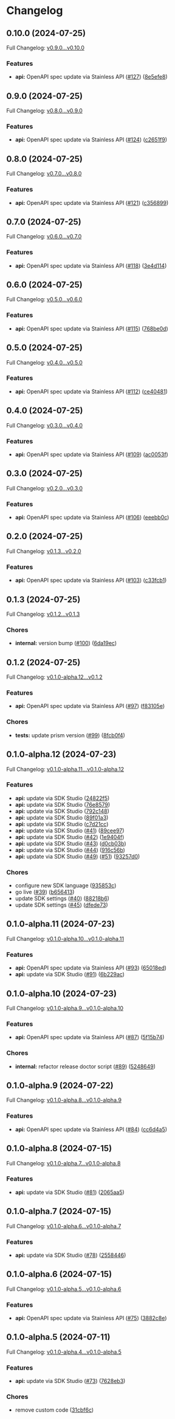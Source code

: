 # Changelog

## 0.10.0 (2024-07-25)

Full Changelog: [v0.9.0...v0.10.0](https://github.com/cyberapper/cadenza-lite-sdk-python/compare/v0.9.0...v0.10.0)

### Features

* **api:** OpenAPI spec update via Stainless API ([#127](https://github.com/cyberapper/cadenza-lite-sdk-python/issues/127)) ([8e5efe8](https://github.com/cyberapper/cadenza-lite-sdk-python/commit/8e5efe856aca8d62aa21693b06935f2ad565e2c3))

## 0.9.0 (2024-07-25)

Full Changelog: [v0.8.0...v0.9.0](https://github.com/cyberapper/cadenza-lite-sdk-python/compare/v0.8.0...v0.9.0)

### Features

* **api:** OpenAPI spec update via Stainless API ([#124](https://github.com/cyberapper/cadenza-lite-sdk-python/issues/124)) ([c2651f9](https://github.com/cyberapper/cadenza-lite-sdk-python/commit/c2651f947039adbfa9f3d39ae178c1a708d1922c))

## 0.8.0 (2024-07-25)

Full Changelog: [v0.7.0...v0.8.0](https://github.com/cyberapper/cadenza-lite-sdk-python/compare/v0.7.0...v0.8.0)

### Features

* **api:** OpenAPI spec update via Stainless API ([#121](https://github.com/cyberapper/cadenza-lite-sdk-python/issues/121)) ([c356899](https://github.com/cyberapper/cadenza-lite-sdk-python/commit/c3568990fb15d9eff30e1286e130d7dcb65c16d7))

## 0.7.0 (2024-07-25)

Full Changelog: [v0.6.0...v0.7.0](https://github.com/cyberapper/cadenza-lite-sdk-python/compare/v0.6.0...v0.7.0)

### Features

* **api:** OpenAPI spec update via Stainless API ([#118](https://github.com/cyberapper/cadenza-lite-sdk-python/issues/118)) ([3e4d114](https://github.com/cyberapper/cadenza-lite-sdk-python/commit/3e4d114508738581703531e05dcd40f67c85ffaa))

## 0.6.0 (2024-07-25)

Full Changelog: [v0.5.0...v0.6.0](https://github.com/cyberapper/cadenza-lite-sdk-python/compare/v0.5.0...v0.6.0)

### Features

* **api:** OpenAPI spec update via Stainless API ([#115](https://github.com/cyberapper/cadenza-lite-sdk-python/issues/115)) ([768be0d](https://github.com/cyberapper/cadenza-lite-sdk-python/commit/768be0d3833ba607f98793140d64096d79c64bce))

## 0.5.0 (2024-07-25)

Full Changelog: [v0.4.0...v0.5.0](https://github.com/cyberapper/cadenza-lite-sdk-python/compare/v0.4.0...v0.5.0)

### Features

* **api:** OpenAPI spec update via Stainless API ([#112](https://github.com/cyberapper/cadenza-lite-sdk-python/issues/112)) ([ce40481](https://github.com/cyberapper/cadenza-lite-sdk-python/commit/ce40481d0a4eaaecd2543ea48792e969151f9925))

## 0.4.0 (2024-07-25)

Full Changelog: [v0.3.0...v0.4.0](https://github.com/cyberapper/cadenza-lite-sdk-python/compare/v0.3.0...v0.4.0)

### Features

* **api:** OpenAPI spec update via Stainless API ([#109](https://github.com/cyberapper/cadenza-lite-sdk-python/issues/109)) ([ac0053f](https://github.com/cyberapper/cadenza-lite-sdk-python/commit/ac0053f581fa1146e4e7f068ac55f70f2b20cfdc))

## 0.3.0 (2024-07-25)

Full Changelog: [v0.2.0...v0.3.0](https://github.com/cyberapper/cadenza-lite-sdk-python/compare/v0.2.0...v0.3.0)

### Features

* **api:** OpenAPI spec update via Stainless API ([#106](https://github.com/cyberapper/cadenza-lite-sdk-python/issues/106)) ([eeebb0c](https://github.com/cyberapper/cadenza-lite-sdk-python/commit/eeebb0c24a089770508d96db070a897ceab48cef))

## 0.2.0 (2024-07-25)

Full Changelog: [v0.1.3...v0.2.0](https://github.com/cyberapper/cadenza-lite-sdk-python/compare/v0.1.3...v0.2.0)

### Features

* **api:** OpenAPI spec update via Stainless API ([#103](https://github.com/cyberapper/cadenza-lite-sdk-python/issues/103)) ([c33fcb1](https://github.com/cyberapper/cadenza-lite-sdk-python/commit/c33fcb1abfd494e1ae5dda9339ea156481a76b4f))

## 0.1.3 (2024-07-25)

Full Changelog: [v0.1.2...v0.1.3](https://github.com/cyberapper/cadenza-lite-sdk-python/compare/v0.1.2...v0.1.3)

### Chores

* **internal:** version bump ([#100](https://github.com/cyberapper/cadenza-lite-sdk-python/issues/100)) ([6da19ec](https://github.com/cyberapper/cadenza-lite-sdk-python/commit/6da19ec9054703e1a0702421aa7790f13bd95404))

## 0.1.2 (2024-07-25)

Full Changelog: [v0.1.0-alpha.12...v0.1.2](https://github.com/cyberapper/cadenza-lite-sdk-python/compare/v0.1.0-alpha.12...v0.1.2)

### Features

* **api:** OpenAPI spec update via Stainless API ([#97](https://github.com/cyberapper/cadenza-lite-sdk-python/issues/97)) ([f83105e](https://github.com/cyberapper/cadenza-lite-sdk-python/commit/f83105e0b332c35b145a3fde3abd538395018aeb))


### Chores

* **tests:** update prism version ([#99](https://github.com/cyberapper/cadenza-lite-sdk-python/issues/99)) ([8fcb0f4](https://github.com/cyberapper/cadenza-lite-sdk-python/commit/8fcb0f482a3c52d16e23d4977a32200b4ab5d26d))

## 0.1.0-alpha.12 (2024-07-23)

Full Changelog: [v0.1.0-alpha.11...v0.1.0-alpha.12](https://github.com/cyberapper/cadenza-lite-sdk-python/compare/v0.1.0-alpha.11...v0.1.0-alpha.12)

### Features

* **api:** update via SDK Studio ([24822f5](https://github.com/cyberapper/cadenza-lite-sdk-python/commit/24822f5085897b7e585ee9e55f54e16b4e30b050))
* **api:** update via SDK Studio ([76e8579](https://github.com/cyberapper/cadenza-lite-sdk-python/commit/76e85794d08c5446350936b751b3f8a8ad108e95))
* **api:** update via SDK Studio ([792c148](https://github.com/cyberapper/cadenza-lite-sdk-python/commit/792c148fdc93d6959c3e3e8ec98ae7aa00967936))
* **api:** update via SDK Studio ([89f01a3](https://github.com/cyberapper/cadenza-lite-sdk-python/commit/89f01a367a8b5c280929f66371ed86bf8730019d))
* **api:** update via SDK Studio ([c7d21cc](https://github.com/cyberapper/cadenza-lite-sdk-python/commit/c7d21cc7948393480c3524c8ac77e6ad17cbfd2b))
* **api:** update via SDK Studio ([#41](https://github.com/cyberapper/cadenza-lite-sdk-python/issues/41)) ([89cee97](https://github.com/cyberapper/cadenza-lite-sdk-python/commit/89cee974b239df4b70ea2f1e63c8584acdadb766))
* **api:** update via SDK Studio ([#42](https://github.com/cyberapper/cadenza-lite-sdk-python/issues/42)) ([1e9404f](https://github.com/cyberapper/cadenza-lite-sdk-python/commit/1e9404f6874224ed84bb91fad5625e5129949b86))
* **api:** update via SDK Studio ([#43](https://github.com/cyberapper/cadenza-lite-sdk-python/issues/43)) ([d0cb03b](https://github.com/cyberapper/cadenza-lite-sdk-python/commit/d0cb03bd862536cd9559a6cb0726c69274b0549b))
* **api:** update via SDK Studio ([#44](https://github.com/cyberapper/cadenza-lite-sdk-python/issues/44)) ([916c56b](https://github.com/cyberapper/cadenza-lite-sdk-python/commit/916c56b4bbe0a3872cecd7241181a4c5d46e5206))
* **api:** update via SDK Studio ([#49](https://github.com/cyberapper/cadenza-lite-sdk-python/issues/49)) ([#51](https://github.com/cyberapper/cadenza-lite-sdk-python/issues/51)) ([93257d0](https://github.com/cyberapper/cadenza-lite-sdk-python/commit/93257d0f6bedf1ec9ce2e3e7778e564a52f962a1))


### Chores

* configure new SDK language ([935853c](https://github.com/cyberapper/cadenza-lite-sdk-python/commit/935853c70ff995014db565bbbf1e1788f54b4340))
* go live ([#39](https://github.com/cyberapper/cadenza-lite-sdk-python/issues/39)) ([b656413](https://github.com/cyberapper/cadenza-lite-sdk-python/commit/b656413b30eb42d1a28f359a353429e81720fef0))
* update SDK settings ([#40](https://github.com/cyberapper/cadenza-lite-sdk-python/issues/40)) ([88218b6](https://github.com/cyberapper/cadenza-lite-sdk-python/commit/88218b6d501e24db8fd197fa16f3e1ad8e7d5901))
* update SDK settings ([#45](https://github.com/cyberapper/cadenza-lite-sdk-python/issues/45)) ([dfede73](https://github.com/cyberapper/cadenza-lite-sdk-python/commit/dfede73f6971e8ef05716aaa53c057ae6eb5b29d))

## 0.1.0-alpha.11 (2024-07-23)

Full Changelog: [v0.1.0-alpha.10...v0.1.0-alpha.11](https://github.com/cyberapper/cadenza-lite-sdk-python/compare/v0.1.0-alpha.10...v0.1.0-alpha.11)

### Features

* **api:** OpenAPI spec update via Stainless API ([#93](https://github.com/cyberapper/cadenza-lite-sdk-python/issues/93)) ([65018ed](https://github.com/cyberapper/cadenza-lite-sdk-python/commit/65018ed9a335bb3f36a62a1953847c23a2d5e5d9))
* **api:** update via SDK Studio ([#91](https://github.com/cyberapper/cadenza-lite-sdk-python/issues/91)) ([6b229ac](https://github.com/cyberapper/cadenza-lite-sdk-python/commit/6b229ac7ba3001e9625c62e5e73f7056ab9575f1))

## 0.1.0-alpha.10 (2024-07-23)

Full Changelog: [v0.1.0-alpha.9...v0.1.0-alpha.10](https://github.com/cyberapper/cadenza-lite-sdk-py/compare/v0.1.0-alpha.9...v0.1.0-alpha.10)

### Features

* **api:** OpenAPI spec update via Stainless API ([#87](https://github.com/cyberapper/cadenza-lite-sdk-py/issues/87)) ([5f15b74](https://github.com/cyberapper/cadenza-lite-sdk-py/commit/5f15b74aeea66848fd54ca922287cff69b4fa096))


### Chores

* **internal:** refactor release doctor script ([#89](https://github.com/cyberapper/cadenza-lite-sdk-py/issues/89)) ([5248649](https://github.com/cyberapper/cadenza-lite-sdk-py/commit/524864908a12c46705211494b048e035e8ab1621))

## 0.1.0-alpha.9 (2024-07-22)

Full Changelog: [v0.1.0-alpha.8...v0.1.0-alpha.9](https://github.com/cyberapper/cadenza-lite-sdk-py/compare/v0.1.0-alpha.8...v0.1.0-alpha.9)

### Features

* **api:** OpenAPI spec update via Stainless API ([#84](https://github.com/cyberapper/cadenza-lite-sdk-py/issues/84)) ([cc6d4a5](https://github.com/cyberapper/cadenza-lite-sdk-py/commit/cc6d4a590b623004b7bf24eecf414d798465bc9c))

## 0.1.0-alpha.8 (2024-07-15)

Full Changelog: [v0.1.0-alpha.7...v0.1.0-alpha.8](https://github.com/cyberapper/cadenza-lite-sdk-py/compare/v0.1.0-alpha.7...v0.1.0-alpha.8)

### Features

* **api:** update via SDK Studio ([#81](https://github.com/cyberapper/cadenza-lite-sdk-py/issues/81)) ([2065aa5](https://github.com/cyberapper/cadenza-lite-sdk-py/commit/2065aa589ef34251a935eae1811038124fd4d673))

## 0.1.0-alpha.7 (2024-07-15)

Full Changelog: [v0.1.0-alpha.6...v0.1.0-alpha.7](https://github.com/cyberapper/cadenza-lite-sdk-py/compare/v0.1.0-alpha.6...v0.1.0-alpha.7)

### Features

* **api:** update via SDK Studio ([#78](https://github.com/cyberapper/cadenza-lite-sdk-py/issues/78)) ([2558446](https://github.com/cyberapper/cadenza-lite-sdk-py/commit/25584464465959c8716ac40fb3e9158ce7c35119))

## 0.1.0-alpha.6 (2024-07-15)

Full Changelog: [v0.1.0-alpha.5...v0.1.0-alpha.6](https://github.com/cyberapper/cadenza-lite-sdk-py/compare/v0.1.0-alpha.5...v0.1.0-alpha.6)

### Features

* **api:** OpenAPI spec update via Stainless API ([#75](https://github.com/cyberapper/cadenza-lite-sdk-py/issues/75)) ([3882c8e](https://github.com/cyberapper/cadenza-lite-sdk-py/commit/3882c8ed2a25b989252b6ce305b0c4685cd62574))

## 0.1.0-alpha.5 (2024-07-11)

Full Changelog: [v0.1.0-alpha.4...v0.1.0-alpha.5](https://github.com/cyberapper/cadenza-lite-sdk-py/compare/v0.1.0-alpha.4...v0.1.0-alpha.5)

### Features

* **api:** update via SDK Studio ([#73](https://github.com/cyberapper/cadenza-lite-sdk-py/issues/73)) ([7628eb3](https://github.com/cyberapper/cadenza-lite-sdk-py/commit/7628eb3c6d8d1f313df29b56096d3612217ab577))


### Chores

* remove custom code ([31cbf6c](https://github.com/cyberapper/cadenza-lite-sdk-py/commit/31cbf6c99460f843f6b1e2cc26987cea1283db35))
